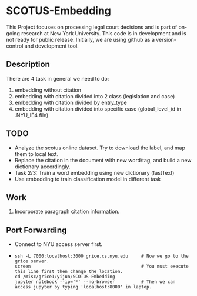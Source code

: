 # SCOTUS-Embedding

This Project focuses on processing legal court decisions and is part of on-going research at New York University. This code is in development and is not ready for public release. Initially, we are using github as a version-control and development tool.

## Description
There are 4 task in general we need to do:
  1. embedding without citation
  2. embedding with citation divided into 2 class (legislation and case)
  3. embedding with citation divided by entry_type
  4. embedding with citation divided into specific case (global_level_id in .NYU_IE4 file)
  
## TODO

- Analyze the scotus online dataset. Try to download the label, and map them to local text.
- Replace the citation in the document with new word/tag, and build a new dictionary accordingly.
- Task 2/3: Train a word embedding using new dictionary (fastText)
- Use embedding to train classification model in different task



## Work
1. Incorporate paragraph citation information.

## Port Forwarding

- Connect to NYU access server first.
- ```
  ssh -L 7000:localhost:3000 grice.cs.nyu.edu     # Now we go to the grice server.
  screen                                          # You must execute this line first then change the location.
  cd /misc/grice1/yijun/SCOTUS-Embedding
  jupyter notebook --ip='*' --no-browser          # Then we can access jupyter by typing 'localhost:8000' in laptop.
  ```



